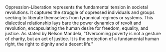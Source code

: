 
Oppression-Liberation represents the fundamental tension in societal revolutions. It captures the struggle of oppressed individuals and groups seeking to liberate themselves from tyrannical regimes or systems. This dialectical relationship lays bare the power dynamics of revolt and revolution, encapsulating the human desire for freedom, equality, and justice. As stated by Nelson Mandela, "Overcoming poverty is not a gesture of charity, but an act of justice. It is the protection of a fundamental human right, the right to dignity and a decent life."
```